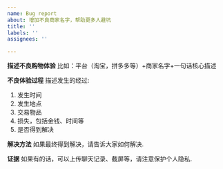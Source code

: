 ```yaml
---
name: Bug report
about: 增加不良商家名字，帮助更多人避坑
title: ''
labels: ''
assignees: ''

---
```


**描述不良购物体验**
比如：平台（淘宝，拼多多等）+商家名字+一句话核心描述

**不良体验过程**
描述发生的经过:
1. 发生时间
2. 发生地点
3. 交易物品
4. 损失，包括金钱、时间等
5. 是否得到解决

**解决方法**
如果最终得到解决，请告诉大家如何解决.

**证据**
如果有的话，可以上传聊天记录、截屏等，请注意保护个人隐私.
